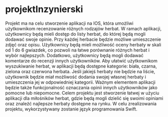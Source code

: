 # projektInzynierski
Projekt ma na celu stworzenie aplikacji na IOS, która umożliwi użytkownikom recenzowanie różnych rodzajów herbat.
W ramach aplikacji, użytkownicy będą mieli dostęp do listy herbat, do której będą mogli dodawać swoje opinie. 
Przy każdej herbacie będzie możliwe umieszczenie zdjęć oraz opisu.
Użytkownicy będą mieli możliwość oceny herbaty w skali od 1 do 6 gwiazdek, co pozwoli na łatwe porównanie różnych herbat i wybór najlepszych. 
Dodatkowo, użytkownicy będą mogli dodawać komentarze do recenzji innych użytkowników.
Aby ułatwić użytkownikom wyszukiwanie herbat, w aplikacji będą dostępne kategorie: biała, czarna, zielona oraz czerwona herbata. 
Jeśli jakiejś herbaty nie będzie na liście, użytkownik będzie miał możliwość dodania swojej własnej herbaty i umieszczenia jej w odpowiedniej kategorii.
Ważnym elementem aplikacji będzie także funkcjonalność oznaczania opinii innych użytkowników jako pomocne lub niepomocne. 
Celem projektu jest stworzenie łatwej w użyciu aplikacji dla miłośników herbat, gdzie będą mogli dzielić się swoimi opiniami oraz znaleźć najlepsze herbaty dostępne na rynku. 
W celu zrealizowania projektu, wykorzystywany zostanie język programowania Swift.
